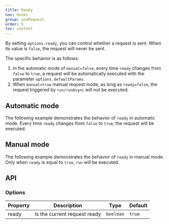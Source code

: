 ```yaml
---
title: Ready
nav: Hooks
group: useRequest
order: 5
toc: content
---
```


By setting `options.ready`, you can control whether a request is sent. When its value is `false`, the request will never be sent.

The specific behavior is as follows:

1. In the automatic mode of `manual=false`, every time `ready` changes from `false` to `true`, a request will be automatically executed with the parameter `options.defaultParams`.
2. When `manual=true` manual request mode, as long as `ready=false`, the request triggered by `run/runAsync` will not be executed.

## Automatic mode

The following example demonstrates the behavior of `ready` in automatic mode. Every time `ready` changes from `false` to `true`, the request will be executed.

<code src="./demo/ready.tsx"></code>

## Manual mode

The following example demonstrates the behavior of `ready` in manual mode. Only when `ready` is equal to `true`, `run` will be executed.

<code src="./demo/manualReady.tsx"></code>

## API

### Options

| Property | Description                  | Type      | Default |
| -------- | ---------------------------- | --------- | ------- |
| ready    | Is the current request ready | `boolean` | `true`  |
